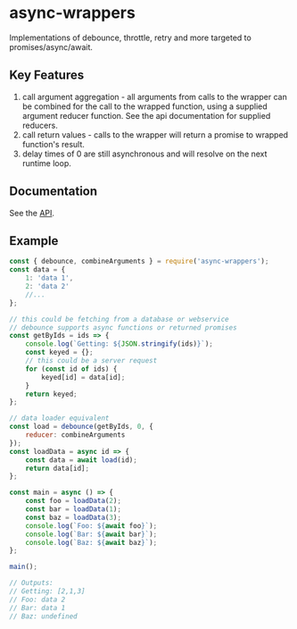# async-wrappers

Implementations of debounce, throttle, retry and more targeted to promises/async/await.

## Key Features

1. call argument aggregation - all arguments from calls to the wrapper can be combined for the call to the wrapped function, using a supplied argument reducer function. See the api documentation for supplied reducers.
2. call return values - calls to the wrapper will return a promise to wrapped function's result.
3. delay times of 0 are still asynchronous and will resolve on the next runtime loop.

## Documentation

See the [API](https://spudnyk.github.io/async-wrappers/api/).

## Example

```javascript
const { debounce, combineArguments } = require('async-wrappers');
const data = {
    1: 'data 1',
    2: 'data 2'
    //...
};

// this could be fetching from a database or webservice
// debounce supports async functions or returned promises
const getByIds = ids => {
    console.log(`Getting: ${JSON.stringify(ids)}`);
    const keyed = {};
    // this could be a server request
    for (const id of ids) {
        keyed[id] = data[id];
    }
    return keyed;
};

// data loader equivalent
const load = debounce(getByIds, 0, {
    reducer: combineArguments
});
const loadData = async id => {
    const data = await load(id);
    return data[id];
};

const main = async () => {
    const foo = loadData(2);
    const bar = loadData(1);
    const baz = loadData(3);
    console.log(`Foo: ${await foo}`);
    console.log(`Bar: ${await bar}`);
    console.log(`Baz: ${await baz}`);
};

main();

// Outputs:
// Getting: [2,1,3]
// Foo: data 2
// Bar: data 1
// Baz: undefined
```
